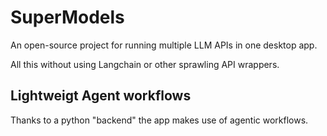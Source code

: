 # SuperModels

An open-source project for running multiple LLM APIs in one desktop app. 

All this without using Langchain or other sprawling API wrappers. 

## Lightweigt Agent workflows

Thanks to a python "backend" the app makes use of agentic workflows.

